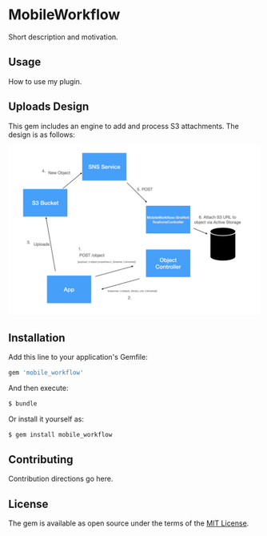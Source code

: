 # MobileWorkflow
Short description and motivation.

## Usage
How to use my plugin.

## Uploads Design
This gem includes an engine to add and process S3 attachments. The design is as follows:

![Uploads Design](https://github.com/FutureWorkshops/mobile_workflow/blob/master/uploads_design.png?raw=true)

## Installation
Add this line to your application's Gemfile:

```ruby
gem 'mobile_workflow'
```

And then execute:
```bash
$ bundle
```

Or install it yourself as:
```bash
$ gem install mobile_workflow
```

## Contributing
Contribution directions go here.

## License
The gem is available as open source under the terms of the [MIT License](https://opensource.org/licenses/MIT).
